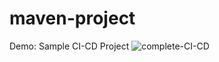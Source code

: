 # maven-project

Demo: Sample CI-CD Project
![complete-CI-CD](https://github.com/user-attachments/assets/35e635cc-d167-4788-ad36-5a0d7bcbb1ff)
